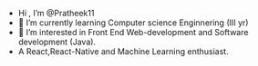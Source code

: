 - Hi , I’m @Pratheek11
- 🌱 I’m currently learning Computer science Enginnering (III yr)
- 👀 I’m interested in Front End Web-development and Software development (Java).
- A React,React-Native and Machine Learning enthusiast.
